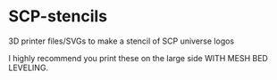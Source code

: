 # SCP-stencils
3D printer files/SVGs to make a stencil of SCP universe logos


I highly recommend you print these on the large side WITH MESH BED LEVELING. 
